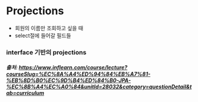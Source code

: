 # Projections

- 회원의 이름만 조회하고 싶을 때 
- select절에 들어갈 필드들

### interface 기반의 projections


##### 출처: https://www.inflearn.com/course/lecture?courseSlug=%EC%8A%A4%ED%94%84%EB%A7%81-%EB%8D%B0%EC%9D%B4%ED%84%B0-JPA-%EC%8B%A4%EC%A0%84&unitId=28032&category=questionDetail&tab=curriculum
